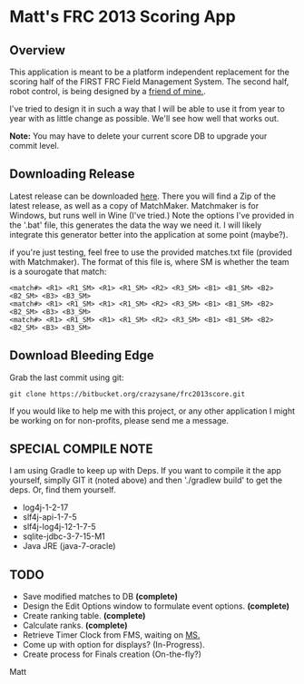 Matt's FRC 2013 Scoring App
====
Overview
----
This application is meant to be a platform independent replacement
for the scoring half of the FIRST FRC Field Management System.
The second half, robot control, is being designed by a [friend of mine.](/Shoob189).

I've tried to design it in such a way that I will be able to use it from
year to year with as little change as possible.
We'll see how well that works out.

**Note:** You may have to delete your current score DB to upgrade your commit level.

Downloading Release
----
Latest release can be downloaded [here](https://bitbucket.org/crazysane/frc2013score/downloads).
There you will find a Zip of the latest release, as well as a copy of MatchMaker.
Matchmaker is for Windows, but runs well in Wine (I've tried.)
Note the options I've provided in the '.bat' file, this generates the data the way we need it.
I will likely integrate this generator better into the application at some point (maybe?).

if you're just testing, feel free to use the provided matches.txt file (provided with Matchmaker).
The format of this file is, where SM is whether the team is a sourogate that match:
```
<match#> <R1> <R1_SM> <R1> <R1_SM> <R2> <R3_SM> <B1> <B1_SM> <B2> <B2_SM> <B3> <B3_SM>
<match#> <R1> <R1_SM> <R1> <R1_SM> <R2> <R3_SM> <B1> <B1_SM> <B2> <B2_SM> <B3> <B3_SM>
<match#> <R1> <R1_SM> <R1> <R1_SM> <R2> <R3_SM> <B1> <B1_SM> <B2> <B2_SM> <B3> <B3_SM>
```

Download Bleeding Edge
----
Grab the last commit using git:
```
git clone https://bitbucket.org/crazysane/frc2013score.git
```
If you would like to help me with this project, or any other
application I might be working on for non-profits, please send me a message.

SPECIAL COMPILE NOTE
----
I am using Gradle to keep up with Deps. If you want to compile it the app yourself, simplly GIT it (noted above) and then './gradlew build' to get the deps. Or, find them yourself.
- log4j-1-2-17
- slf4j-api-1-7-5
- slf4j-log4j-12-1-7-5
- sqlite-jdbc-3-7-15-M1
- Java JRE (java-7-oracle)

TODO
----
- Save modified matches to DB **(complete)**
- Design the Edit Options window to formulate event options. **(complete)**
- Create ranking table. **(complete)**
- Calculate ranks. **(complete)**
- Retrieve Timer Clock from FMS, waiting on [MS.](/Shoob189)
- Come up with option for displays? (In-Progress).
- Create process for Finals creation (On-the-fly?)

Matt

